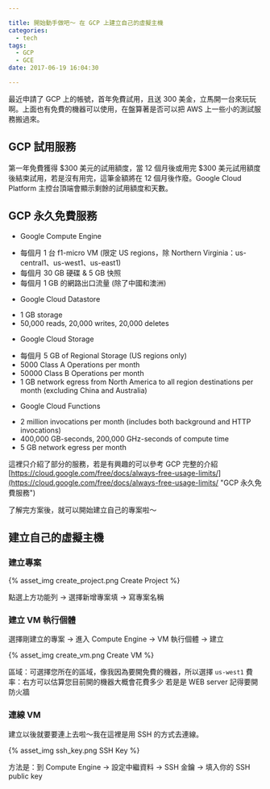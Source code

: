 ```yaml
---

title: 開始動手做吧～ 在 GCP 上建立自己的虛擬主機
categories: 
  - tech
tags:
  - GCP
  - GCE
date: 2017-06-19 16:04:30

---
```


最近申請了 GCP 上的帳號，首年免費試用，且送 300 美金，立馬開一台來玩玩啊。上面也有免費的機器可以使用，在盤算著是否可以把 AWS 上一些小的測試服務搬過來。

## GCP 試用服務 ##

第一年免費獲得 $300 美元的試用額度，當 12 個月後或用完 $300 美元試用額度後結束試用，若是沒有用完，這筆金額將在 12 個月後作廢。Google Cloud Platform 主控台頂端會顯示剩餘的試用額度和天數。

## GCP 永久免費服務 ##

* Google Compute Engine
 - 每個月 1 台 f1-micro VM (限定 US regions，除 Northern Virginia：us-central1、us-west1、us-east1)
 - 每個月 30 GB 硬碟 & 5 GB 快照
 - 每個月 1 GB 的網路出口流量 (除了中國和澳洲)

<!-- more -->

* Google Cloud Datastore
 - 1 GB storage
 - 50,000 reads, 20,000 writes, 20,000 deletes

* Google Cloud Storage
 - 每個月 5 GB of Regional Storage (US regions only)
 - 5000 Class A Operations per month
 - 50000 Class B Operations per month
 - 1 GB network egress from North America to all region destinations per month (excluding China and Australia)

* Google Cloud Functions
 - 2 million invocations per month (includes both background and HTTP invocations)
 - 400,000 GB-seconds, 200,000 GHz-seconds of compute time
 - 5 GB network egress per month

這裡只介紹了部分的服務，若是有興趣的可以參考 GCP 完整的介紹
[https://cloud.google.com/free/docs/always-free-usage-limits/](https://cloud.google.com/free/docs/always-free-usage-limits/ "GCP 永久免費服務")

了解完方案後，就可以開始建立自己的專案啦～

## 建立自己的虛擬主機 ##

### 建立專案 ###

{% asset_img create_project.png Create Project %}

點選上方功能列 → 選擇新增專案填 → 寫專案名稱


### 建立 VM 執行個體 ###

選擇剛建立的專案 → 進入 Compute Engine → VM 執行個體 → 建立

{% asset_img create_vm.png Create VM %}

區域：可選擇您所在的區域，像我因為要開免費的機器，所以選擇 `us-west1` 
費率：右方可以估算您目前開的機器大概會花費多少
若是是 WEB server 記得要開防火牆

### 連線 VM ###

建立以後就要要連上去啦～我在這裡是用 SSH 的方式去連線。

{% asset_img ssh_key.png SSH Key %}

方法是：到 Compute Engine → 設定中繼資料 → SSH 金鑰 → 填入你的 SSH public key





